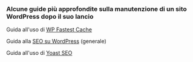 ### Alcune guide più approfondite sulla manutenzione di un sito WordPress dopo il suo lancio

Guida all'uso di [WP Fastest Cache](https://sos-wp.it/guida-wp-fastest-cache/)

Guida alla [SEO su WordPress](https://sos-wp.it/fare-seo-su-wordpress-la-guida/) (generale)

Guida all'uso di [Yoast SEO](https://sos-wp.it/come-ottimizzare-sito-con-seo-by-yoast/)

